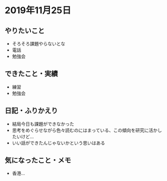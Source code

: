 # 2019年11月25日

## やりたいこと

- そろそろ課題やらないとな
- 電話
- 勉強会

## できたこと・実績

- 練習
- 勉強会

## 日記・ふりかえり

- 結局今日も課題ができなかった
- 思考をめぐらせながら色々読むのにはまっている、この傾向を研究に活かしたいけど...
- いい話ができたんじゃないかという思いはある

## 気になったこと・メモ

- 香港...
